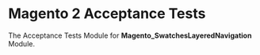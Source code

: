 # Magento 2 Acceptance Tests

The Acceptance Tests Module for **Magento_SwatchesLayeredNavigation** Module.
